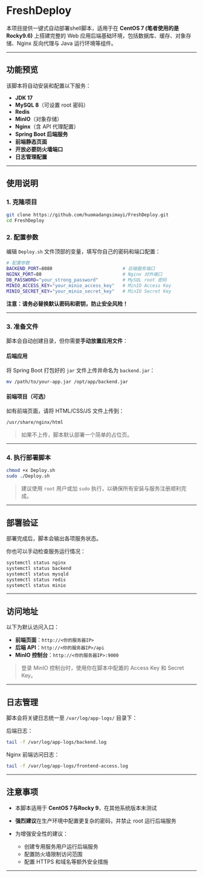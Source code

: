 # FreshDeploy

本项目提供一键式自动部署shell脚本，适用于在 **CentOS 7 (笔者使用的是Rocky9.6)** 上搭建完整的 Web 应用后端基础环境，包括数据库、缓存、对象存储、Nginx 反向代理与 Java 运行环境等组件。

---

## 功能预览

该脚本将自动安装和配置以下服务：

- **JDK 17**
- **MySQL 8**（可设置 root 密码）
- **Redis**
- **MinIO**（对象存储）
- **Nginx**（含 API 代理配置）
- **Spring Boot 后端服务**
- **前端静态页面**
- **开放必要防火墙端口**
- **日志管理配置**

---

## 使用说明

### 1. 克隆项目

```bash
git clone https://github.com/huomadangsimayi/FreshDeploy.git
cd FreshDeploy
````

### 2. 配置参数

编辑 `Deploy.sh` 文件顶部的变量，填写你自己的密码和端口配置：

```bash
# 配置参数
BACKEND_PORT=8080                          # 后端服务端口
NGINX_PORT=80                              # Nginx 对外端口
DB_PASSWORD="your_strong_password"         # MySQL root 密码
MINIO_ACCESS_KEY="your_minio_access_key"   # MinIO Access Key
MINIO_SECRET_KEY="your_minio_secret_key"   # MinIO Secret Key
```

**注意：请务必替换默认密码和密钥，防止安全风险！**

---

### 3. 准备文件

脚本会自动创建目录，但你需要**手动放置应用文件**：

#### 后端应用

将 Spring Boot 打包好的 `jar` 文件上传并命名为 `backend.jar`：

```bash
mv /path/to/your-app.jar /opt/app/backend.jar
```

#### 前端项目（可选）

如有前端页面，请将 HTML/CSS/JS 文件上传到：

```bash
/usr/share/nginx/html
```

> 如果不上传，脚本默认部署一个简单的占位页。

---

### 4. 执行部署脚本

```bash
chmod +x Deploy.sh
sudo ./Deploy.sh
```

> 建议使用 `root` 用户或加 `sudo` 执行，以确保所有安装与服务注册顺利完成。

---

## 部署验证

部署完成后，脚本会输出各项服务状态。

你也可以手动检查服务运行情况：

```bash
systemctl status nginx
systemctl status backend
systemctl status mysqld
systemctl status redis
systemctl status minio
```

---

## 访问地址

以下为默认访问入口：

- **前端页面**：`http://<你的服务器IP>`
- **后端 API**：`http://<你的服务器IP>/api`
- **MinIO 控制台**：`http://<你的服务器IP>:9000`

> 登录 MinIO 控制台时，使用你在脚本中配置的 Access Key 和 Secret Key。

---

## 日志管理

脚本会将关键日志统一至 `/var/log/app-logs/` 目录下：

后端日志：

  ```bash
  tail -f /var/log/app-logs/backend.log
  ```

Nginx 前端访问日志：

  ```bash
  tail -f /var/log/app-logs/frontend-access.log
  ```

---

## 注意事项

- 本脚本适用于 **CentOS 7与Rocky 9**，在其他系统版本未测试
- **强烈建议**在生产环境中配置更复杂的密码，并禁止 root 运行后端服务
- 为增强安全性的建议：
  
  - 创建专用服务用户运行后端服务
  - 配置防火墙限制访问范围
  - 配置 HTTPS 和域名等额外安全措施

---
